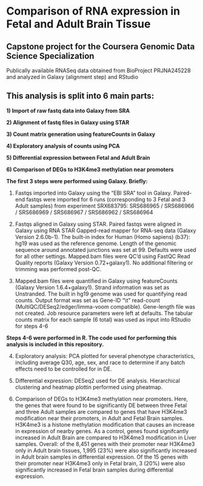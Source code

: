 # Comparison of RNA expression in Fetal and Adult Brain Tissue
## Capstone project for the Coursera Genomic Data Science Specialization

Publically available RNASeq data obtained from BioProject PRJNA245228 and analyzed in Galaxy (alignment step) and RStudio


## This analysis is split into 6 main parts:

**1)	Import of raw fastq data into Galaxy from SRA**

**2)	Alignment of fastq files in Galaxy using STAR**

**3)	Count matrix generation using featureCounts in Galaxy**

**4)	Exploratory analysis of counts using PCA**

**5)	Differential expression between Fetal and Adult Brain**

**6)	Comparison of DEGs to H3K4me3 methylation near promoters**

**The first 3 steps were performed using Galaxy. Briefly:**

1. Fastqs imported into Galaxy using the “EBI SRA” tool in Galaxy. Paired-end fastqs were imported for 6 runs (corresponding to 3 Fetal and 3 Adult samples) from experiment SRX683795: SRS686965 / SRS686966 / SRS686969 / SRS686967 / SRS686962 / SRS686964

2. Fastqs aligned in Galaxy using STAR. Paired fastqs were aligned in Galaxy using RNA STAR Gapped-read mapper for RNA-seq data (Galaxy Version 2.6.0b-1). The built-in index for Human (Homo sapiens) (b37): hg19 was used as the reference genome. Length of the genomic sequence around annotated junctions was set at 99. Defaults were used for all other settings. Mapped.bam files were QC’d using FastQC Read Quality reports (Galaxy Version 0.72+galaxy1). No additional filtering or trimming was performed post-QC. 

3. Mapped.bam files were quantified in Galaxy using featureCounts (Galaxy Version 1.6.4+galaxy1). Strand information was set as Unstranded. The built in hg19 genome was used for quantifying read counts. Output format was set as Gene-ID “\t” read-count (MultiQC/DESeq2/edger/limma-voom compatible). Gene-length file was not created. Job resource parameters were left at defaults. The tabular counts matrix for each sample (6 total) was used as input into RStudio for steps 4-6


**Steps 4-6 were performed in R. The code used for performing this analysis is included in this repository.**


4. Exploratory analysis: PCA plotted for several phenotype characteristics, including average Q30, age, sex, and race to determine if any batch effects need to be controlled for in DE.

5. Differential expression: DESeq2 used for DE analysis. Hierarchical clustering and heatmap plottin performed using pheatmap. 

6. Comparison of DEGs to H3K4me3 methylation near promoters. Here, the genes that were found to be significantly DE between three Fetal and three Adult samples are compared to genes that have H3K4me3 modification near their promoters, in Adult and Fetal Brain samples. H3K4me3 is a histone methylation modification that causes an increase in expression of nearby genes. As a control, genes found signifcantly increased in Adult Brain are compared to H3K4me3 modification in Liver samples. Overall: of the 8,451 genes with their promoter near H3K4me3 only in Adult brain tissues, 1,995 (23%) were also significantly increased in Adult brain samples in differential expression. Of the 15 genes with their promoter near H3K4me3 only in Fetal brain, 3 (20%) were also significantly increased in Fetal brain samples during differential expression.
